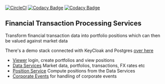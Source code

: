 [![CircleCI](https://circleci.com/gh/monowai/beancounter.svg?style=svg)](https://circleci.com/gh/monowai/beancounter)
[![Codacy Badge](https://api.codacy.com/project/badge/Grade/2bfdd3f89fbc47b0b9d8920fe094ccd9)](https://www.codacy.com/manual/monowai/beancounter?utm_source=github.com&amp;utm_medium=referral&amp;utm_content=monowai/beancounter&amp;utm_campaign=Badge_Grade)
[![Codacy Badge](https://app.codacy.com/project/badge/Coverage/2bfdd3f89fbc47b0b9d8920fe094ccd9)](https://www.codacy.com/gh/monowai/beancounter/dashboard?utm_source=github.com&utm_medium=referral&utm_content=monowai/beancounter&utm_campaign=Badge_Coverage)

## Financial Transaction Processing Services

Transform financial transaction data into portfolio positions which can then be valued against market data 

There's a demo stack connected with KeyCloak and Postgres [over here](http://github.com/monowai/bc-demo)

*   [Viewer](https://github.com/monowai/bc-view) login, create portfolios and view positions
*   [Data Services](svc-data/README.md) Market data, portfolios, transactions, FX rates etc
*   [Position Service](svc-position/README.md) Compute positions from the Data Services
*   [Corporate Events](svc-event/README.md) for handling of corporate events
